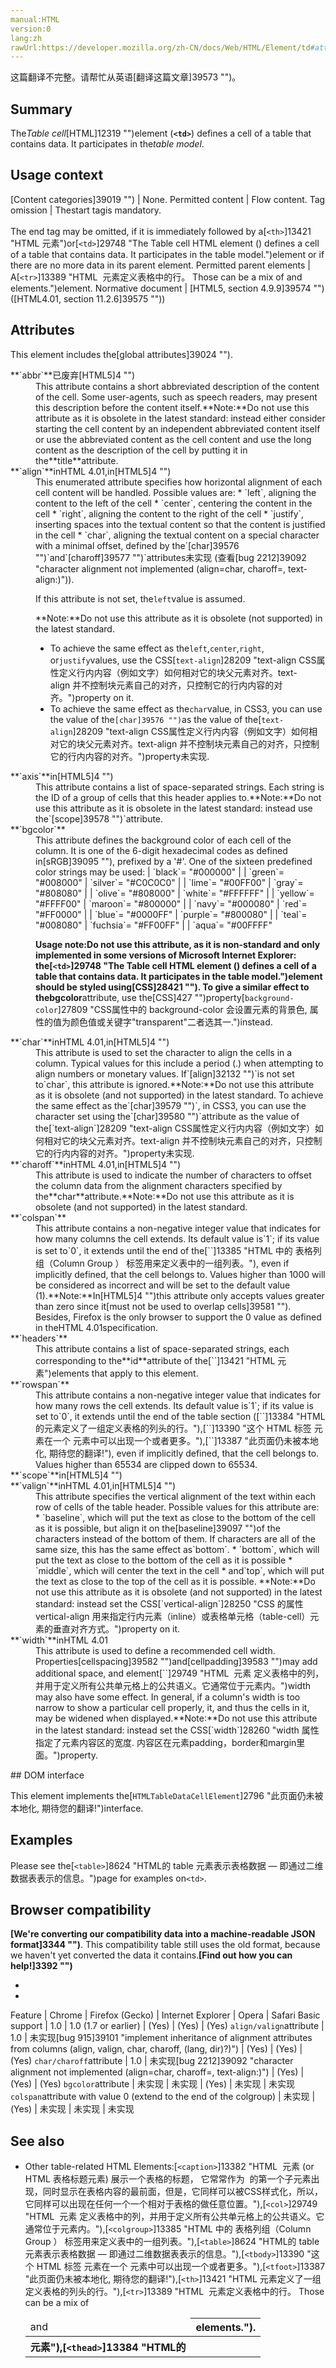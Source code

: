 ```yaml
---
manual:HTML
version:0
lang:zh
rawUrl:https://developer.mozilla.org/zh-CN/docs/Web/HTML/Element/td#attr-scope
---
```




这篇翻译不完整。请帮忙从英语[翻译这篇文章]39573 "")。





## Summary<a name="Summary"></a>


The*Table cell*[HTML]12319 "")element (**`<td>`**) defines a cell of a table that contains data. It participates in the*table model*.


## Usage context<a name="Usage_context"></a>

[Content categories]39019 "") | None. 
Permitted content | Flow content. 
Tag omission | Thestart tagis mandatory.<br></br>The end tag may be omitted, if it is immediately followed by a[`<th>`]13421 "HTML <th> 元素")or[`<td>`]29748 "The Table cell HTML element (<td>) defines a cell of a table that contains data. It participates in the table model.")element or if there are no more data in its parent element. 
Permitted parent elements | A[`<tr>`]13389 "HTML <tr> 元素定义表格中的行。 Those can be a mix of <td> and <th> elements.")element. 
Normative document | [HTML5, section 4.9.9]39574 "")([HTML4.01, section 11.2.6]39575 "")) 


## Attributes<a name="Attributes"></a>


This element includes the[global attributes]39024 "").

<dl><dt id=''>**`abbr`**已废弃[HTML5]4 "")</dt><dd>This attribute contains a short abbreviated description of the content of the cell. Some user-agents, such as speech readers, may present this description before the content itself.**Note:**Do not use this attribute as it is obsolete in the latest standard: instead either consider starting the cell content by an independent abbreviated content itself or use the abbreviated content as the cell content and use the long content as the description of the cell by putting it in the**title**attribute.
</dd><dt id=''>**`align`**<i></i>inHTML 4.01,<i></i>in[HTML5]4 "")</dt><dd>This enumerated attribute specifies how horizontal alignment of each cell content will be handled. Possible values are:
* `left`, aligning the content to the left of the cell
* `center`, centering the content in the cell
* `right`, aligning the content to the right of the cell
* `justify`, inserting spaces into the textual content so that the content is justified in the cell
* `char`, aligning the textual content on a special character with a minimal offset, defined by the`[char]39576 "")`and`[charoff]39577 "")`attributes未实现 (查看[bug 2212]39092 "character alignment not implemented (align=char, charoff=, text-align:<string>)")).


If this attribute is not set, the`left`value is assumed.

**Note:**Do not use this attribute as it is obsolete (not supported) in the latest standard.
* To achieve the same effect as the`left`,`center`,`right`, or`justify`values, use the CSS[`text-align`]28209 "text-align CSS属性定义行内内容（例如文字）如何相对它的块父元素对齐。text-align 并不控制块元素自己的对齐，只控制它的行内内容的对齐。")property on it.
* To achieve the same effect as the`char`value, in CSS3, you can use the value of the`[char]39576 "")`as the value of the[`text-align`]28209 "text-align CSS属性定义行内内容（例如文字）如何相对它的块父元素对齐。text-align 并不控制块元素自己的对齐，只控制它的行内内容的对齐。")property未实现.

</dd></dl><dl><dt id=''>**`axis`**<i></i>in[HTML5]4 "")</dt><dd>This attribute contains a list of space-separated strings. Each string is the ID of a group of cells that this header applies to.**Note:**Do not use this attribute as it is obsolete in the latest standard: instead use the`[scope]39578 "")`attribute.
</dd><dt id=''>**`bgcolor`**<i></i></dt><dd>This attribute defines the background color of each cell of the column. It is one of the 6-digit hexadecimal codes as defined in[sRGB]39095 ""), prefixed by a &#39;#&#39;. One of the sixteen predefined color strings may be used:
 | `black`= &quot;#000000&quot; |  | `green`= &quot;#008000&quot; 
 | `silver`= &quot;#C0C0C0&quot; |  | `lime`= &quot;#00FF00&quot; 
 | `gray`= &quot;#808080&quot; |  | `olive`= &quot;#808000&quot; 
 | `white`= &quot;#FFFFFF&quot; |  | `yellow`= &quot;#FFFF00&quot; 
 | `maroon`= &quot;#800000&quot; |  | `navy`= &quot;#000080&quot; 
 | `red`= &quot;#FF0000&quot; |  | `blue`= &quot;#0000FF&quot; 
 | `purple`= &quot;#800080&quot; |  | `teal`= &quot;#008080&quot; 
 | `fuchsia`= &quot;#FF00FF&quot; |  | `aqua`= &quot;#00FFFF&quot; 

**Usage note:**Do not use this attribute, as it is non-standard and only implemented in some versions of Microsoft Internet Explorer: the[`<td>`]29748 "The Table cell HTML element (<td>) defines a cell of a table that contains data. It participates in the table model.")element should be styled using[CSS]28421 ""). To give a similar effect to the**bgcolor**attribute, use the[CSS]427 "")property[`background-color`]27809 "CSS属性中的 background-color 会设置元素的背景色, 属性的值为颜色值或关键字"transparent"二者选其一.")instead.
</dd></dl><dl><dt id=''>**`char`**<i></i>inHTML 4.01,<i></i>in[HTML5]4 "")</dt><dd>This attribute is used to set the character to align the cells in a column. Typical values for this include a period (.) when attempting to align numbers or monetary values. If`[align]32132 "")`is not set to`char`, this attribute is ignored.**Note:**Do not use this attribute as it is obsolete (and not supported) in the latest standard. To achieve the same effect as the`[char]39579 "")`, in CSS3, you can use the character set using the`[char]39580 "")`attribute as the value of the[`text-align`]28209 "text-align CSS属性定义行内内容（例如文字）如何相对它的块父元素对齐。text-align 并不控制块元素自己的对齐，只控制它的行内内容的对齐。")property未实现.
</dd><dt id=''>**`charoff`**<i></i>inHTML 4.01,<i></i>in[HTML5]4 "")</dt><dd>This attribute is used to indicate the number of characters to offset the column data from the alignment characters specified by the**char**attribute.**Note:**Do not use this attribute as it is obsolete (and not supported) in the latest standard.
</dd><dt id=''>**`colspan`**</dt><dd>This attribute contains a non-negative integer value that indicates for how many columns the cell extends. Its default value is`1`; if its value is set to`0`, it extends until the end of the[`<colgroup>`]13385 "HTML 中的 表格列组（Column Group <colgroup>） 标签用来定义表中的一组列表。"), even if implicitly defined, that the cell belongs to. Values higher than 1000 will be considered as incorrect and will be set to the default value (1).**Note:**In[HTML5]4 "")this attribute only accepts values greater than zero since it[must not be used to overlap cells]39581 ""). Besides, Firefox is the only browser to support the 0 value as defined in theHTML 4.01specification.
</dd><dt id=''>**`headers`**</dt><dd>This attribute contains a list of space-separated strings, each corresponding to the**id**attribute of the[`<th>`]13421 "HTML <th> 元素")elements that apply to this element.</dd><dt id=''>**`rowspan`**</dt><dd>This attribute contains a non-negative integer value that indicates for how many rows the cell extends. Its default value is`1`; if its value is set to`0`, it extends until the end of the table section ([`<thead>`]13384 "HTML的<thead>元素定义了一组定义表格的列头的行。"),[`<tbody>`]13390 "这个 HTML 标签  元素在一个  元素中可以出现一个或者更多。"),[`<tfoot>`]13387 "此页面仍未被本地化, 期待您的翻译!"), even if implicitly defined, that the cell belongs to. Values higher than 65534 are clipped down to 65534.</dd><dt id=''>**`scope`**<i></i>in[HTML5]4 "")</dt><dd></dd><dt id=''>**`valign`**<i></i>inHTML 4.01,<i></i>in[HTML5]4 "")</dt><dd>This attribute specifies the vertical alignment of the text within each row of cells of the table header. Possible values for this attribute are:
* `baseline`, which will put the text as close to the bottom of the cell as it is possible, but align it on the[baseline]39097 "")of the characters instead of the bottom of them. If characters are all of the same size, this has the same effect as`bottom`.
* `bottom`, which will put the text as close to the bottom of the cell as it is possible
* `middle`, which will center the text in the cell
* and`top`, which will put the text as close to the top of the cell as it is possible.
**Note:**Do not use this attribute as it is obsolete (and not supported) in the latest standard: instead set the CSS[`vertical-align`]28250 "CSS 的属性 vertical-align 用来指定行内元素（inline）或表格单元格（table-cell）元素的垂直对齐方式。")property on it.
</dd><dt id=''>**`width`**<i></i>inHTML 4.01</dt><dd>This attribute is used to define a recommended cell width. Properties[cellspacing]39582 "")and[cellpadding]39583 "")may add additional space, and element[`<col>`]29749 "HTML <col> 元素 定义表格中的列，并用于定义所有公共单元格上的公共语义。它通常位于<colgroup>元素内。")width may also have some effect. In general, if a column&#39;s width is too narrow to show a particular cell properly, it, and thus the cells in it, may be widened when displayed.**Note:**Do not use this attribute in the latest standard: instead set the CSS[`width`]28260 "width 属性指定了元素内容区的宽度. 内容区在元素padding，border和margin里面。")property.
</dd></dl>
## DOM interface<a name="DOM_interface"></a>


This element implements the[`HTMLTableDataCellElement`]2796 "此页面仍未被本地化, 期待您的翻译!")interface.


## Examples<a name="Examples"></a>


Please see the[`<table>`]8624 "HTML的 table 元素表示表格数据 — 即通过二维数据表表示的信息。")page for examples on`<td>`.


## Browser compatibility<a name="Browser_compatibility"></a>


**[We&#39;re converting our compatibility data into a machine-readable JSON format]3344 "")**. This compatibility table still uses the old format, because we haven&#39;t yet converted the data it contains.**[Find out how you can help!]3392 "")**


* 
* 

Feature | Chrome | Firefox (Gecko) | Internet Explorer | Opera | Safari 
Basic support | 1.0 | 1.0 (1.7 or earlier) | (Yes) | (Yes) | (Yes) 
`align/valign`attribute | 1.0 | 未实现[bug 915]39101 "implement inheritance of alignment attributes from columns (align, valign, char, charoff, (lang, dir)?)") | (Yes) | (Yes) | (Yes) 
`char/charoff`attribute | 1.0 | 未实现[bug 2212]39092 "character alignment not implemented (align=char, charoff=, text-align:<string>)") | (Yes) | (Yes) | (Yes) 
`bgcolor`attribute<i></i> | 未实现 | 未实现 | (Yes) | 未实现 | 未实现 
`colspan`attribute with value 0 (extend to the end of the colgroup) | 未实现 | (Yes) | 未实现 | 未实现 | 未实现 





## See also<a name="See_also"></a>

* Other table-related HTML Elements:[`<caption>`]13382 "HTML <caption> 元素 (or HTML 表格标题元素) 展示一个表格的标题， 它常常作为 <table> 的第一个子元素出现，同时显示在表格内容的最前面，但是，它同样可以被CSS样式化，所以，它同样可以出现在任何一个一个相对于表格的做任意位置。"),[`<col>`]29749 "HTML <col> 元素 定义表格中的列，并用于定义所有公共单元格上的公共语义。它通常位于<colgroup>元素内。"),[`<colgroup>`]13385 "HTML 中的 表格列组（Column Group <colgroup>） 标签用来定义表中的一组列表。"),[`<table>`]8624 "HTML的 table 元素表示表格数据 — 即通过二维数据表表示的信息。"),[`<tbody>`]13390 "这个 HTML 标签  元素在一个  元素中可以出现一个或者更多。"),[`<tfoot>`]13387 "此页面仍未被本地化, 期待您的翻译!"),[`<th>`]13421 "HTML <th> 元素"),[`<thead>`]13384 "HTML的<thead>元素定义了一组定义表格的列头的行。"),[`<tr>`]13389 "HTML <tr> 元素定义表格中的行。 Those can be a mix of <td> and <th> elements.").



